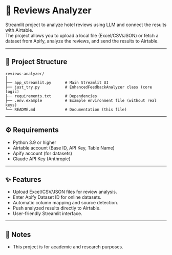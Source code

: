 # 🧠 Reviews Analyzer 

Streamlit project to analyze hotel reviews using LLM and connect the results with Airtable.  
The project allows you to upload a local file (Excel/CSV/JSON) or fetch a dataset from Apify, analyze the reviews, and send the results to Airtable.

---

## 📂 Project Structure

```
reviews-analyzer/
│
├── app_streamlit.py      # Main Streamlit UI
├── just_try.py           # EnhancedFeedbackAnalyzer class (core logic)
├── requirements.txt      # Dependencies
├── .env.example          # Example environment file (without real keys)
└── README.md             # Documentation (this file)
```

---

## ⚙️ Requirements

- Python 3.9 or higher
- Airtable account (Base ID, API Key, Table Name)
- Apify account (for datasets)
- Claude API Key (Anthropic) 

---

## ✨ Features

- Upload Excel/CSV/JSON files for review analysis.
- Enter Apify Dataset ID for online datasets.
- Automatic column mapping and source detection.
- Push analyzed results directly to Airtable.
- User-friendly Streamlit interface.

---

## 📌 Notes
 
- This project is for academic and research purposes.



